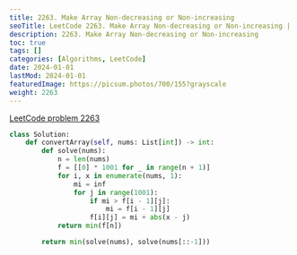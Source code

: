```yaml
---
title: 2263. Make Array Non-decreasing or Non-increasing
seoTitle: LeetCode 2263. Make Array Non-decreasing or Non-increasing | Python solution and explanation
description: 2263. Make Array Non-decreasing or Non-increasing
toc: true
tags: []
categories: [Algorithms, LeetCode]
date: 2024-01-01
lastMod: 2024-01-01
featuredImage: https://picsum.photos/700/155?grayscale
weight: 2263
---
```


[LeetCode problem 2263](https://leetcode.com/problems/make-array-non-decreasing-or-non-increasing/)

```python
class Solution:
    def convertArray(self, nums: List[int]) -> int:
        def solve(nums):
            n = len(nums)
            f = [[0] * 1001 for _ in range(n + 1)]
            for i, x in enumerate(nums, 1):
                mi = inf
                for j in range(1001):
                    if mi > f[i - 1][j]:
                        mi = f[i - 1][j]
                    f[i][j] = mi + abs(x - j)
            return min(f[n])

        return min(solve(nums), solve(nums[::-1]))

```
